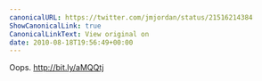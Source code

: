 ```yaml
---
canonicalURL: https://twitter.com/jmjordan/status/21516214384
ShowCanonicalLink: true
CanonicalLinkText: View original on
date: 2010-08-18T19:56:49+00:00
---
```

Oops. http://bit.ly/aMQQtj